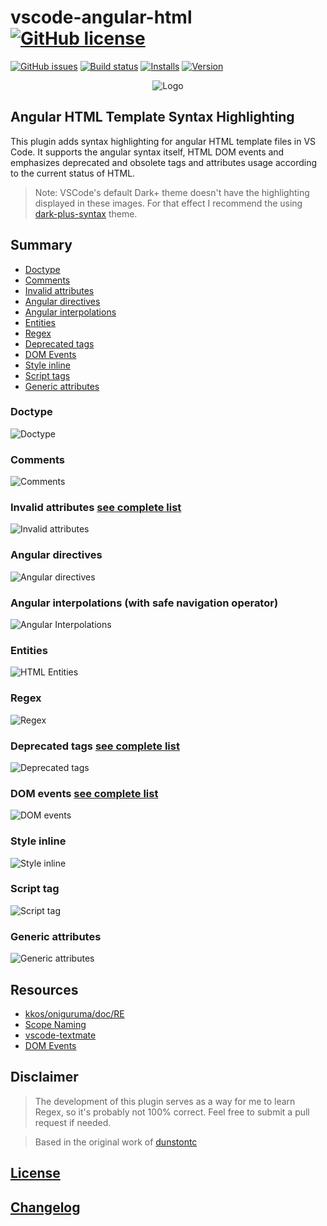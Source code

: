 # vscode-angular-html [![GitHub license](https://img.shields.io/badge/license-MIT-blue.svg)](https://github.com/ghaschel/vscode-angular-html/blob/master/LICENSE)

[![GitHub issues](https://img.shields.io/github/issues/ghaschel/vscode-angular-html.svg)](https://github.com/ghaschel/vscode-angular-syntax/issues)
[![Build status](https://travis-ci.org/ghaschel/vscode-angular-html.svg?branch=master)](https://travis-ci.org/ghaschel/vscode-angular-html.svg?branch=master)
[![Installs](https://vsmarketplacebadge.apphb.com/installs-short/ghaschel.vscode-angular-html.svg?style=flat&color=blue)](https://marketplace.visualstudio.com/items?itemName=ghaschel.vscode-angular-html)
[![Version](https://vsmarketplacebadge.apphb.com/version-short/ghaschel.vscode-angular-html.svg?style=flat&color=blue)](https://marketplace.visualstudio.com/items?itemName=ghaschel.vscode-angular-html)

<div align="center">
    <img src="https://raw.githubusercontent.com/ghaschel/vscode-angular-html/master/assets/angular-html.png" title="vscode-angular-html" alt="Logo" />
</div>

## Angular HTML Template Syntax Highlighting

This plugin adds syntax highlighting for angular HTML template files in VS Code. It supports the angular syntax itself, HTML DOM events and emphasizes deprecated and obsolete tags and attributes usage according to the current status of HTML.

> Note: VSCode's default Dark+ theme doesn't have the highlighting displayed in these images. For that effect I recommend the using [dark-plus-syntax](https://github.com/dunstontc/dark-plus-syntax/) theme.

## Summary

- [Doctype](#doctype)
- [Comments](#comments)
- [Invalid attributes](#invalid-attributes)
- [Angular directives](#angular-directives)
- [Angular interpolations](#angular-interpolations)
- [Entities](#html-entities)
- [Regex](#regex)
- [Deprecated tags](#deprecated-tags)
- [DOM Events](#dom-events)
- [Style inline](#style-inline)
- [Script tags](#script-tags)
- [Generic attributes](#generic-attributes)

### Doctype

<span name="doctype"></span>

<img src="https://raw.githubusercontent.com/ghaschel/vscode-angular-html/master/assets/doctype.png" title="vscode-angular-html" alt="Doctype" />

### Comments

<span name="comments"></span>

<img src="https://raw.githubusercontent.com/ghaschel/vscode-angular-html/master/assets/comments.png" title="vscode-angular-html" alt="Comments" />

### Invalid attributes [see complete list](DEPRECATED-ATTRIBUTES.md)

<span name="invalid-attributes"></span>

<img src="https://raw.githubusercontent.com/ghaschel/vscode-angular-html/master/assets/invalid-attributes.png" title="Invalid attributes" alt="Invalid attributes" />

### Angular directives

<span name="angular-directives"></span>

<img src="https://raw.githubusercontent.com/ghaschel/vscode-angular-html/master/assets/angular-directives.png" title="Angular directives" alt="Angular directives" />

### Angular interpolations (with safe navigation operator)

<span name="angular-interpolations"></span>

<img src="https://raw.githubusercontent.com/ghaschel/vscode-angular-html/master/assets/angular-interpolations.png" title="Angular Interpolations" alt="Angular Interpolations" />

### Entities

<span name="html-entities"></span>

<img src="https://raw.githubusercontent.com/ghaschel/vscode-angular-html/master/assets/html-entities.png" title="HTML Entities" alt="HTML Entities" />

### Regex

<span name="regex"></span>

<img src="https://raw.githubusercontent.com/ghaschel/vscode-angular-html/master/assets/regex.png" title="vscode-angular-html" alt="Regex" />

### Deprecated tags [see complete list](DEPRECATED-TAGS.md)

<span name="deprecated-tags"></span>

<img src="https://raw.githubusercontent.com/ghaschel/vscode-angular-html/master/assets/deprecated-tags.png" title="Deprecated tags" alt="Deprecated tags" />

### DOM events [see complete list](DOM-EVENTS.md)

<span name="dom-events"></span>

<img src="https://raw.githubusercontent.com/ghaschel/vscode-angular-html/master/assets/dom-events.png" title="DOM events" alt="DOM events" />

### Style inline

<span name="style-inline"></span>

<img src="https://raw.githubusercontent.com/ghaschel/vscode-angular-html/master/assets/style-inline.png" title="Style inline" alt="Style inline" />

### Script tag

<span name="script-tags"></span>

<img src="https://raw.githubusercontent.com/ghaschel/vscode-angular-html/master/assets/script-tag.png" title="Script tags" alt="Script tag" />

### Generic attributes

<span name="generic-attributes"></span>

<img src="https://raw.githubusercontent.com/ghaschel/vscode-angular-html/master/assets/generic-attributes.png" title="Generic attributes" alt="Generic attributes" />

## Resources

- [kkos/oniguruma/doc/RE](https://github.com/kkos/oniguruma/blob/master/doc/RE)
- [Scope Naming](https://www.sublimetext.com/docs/3/scope_naming.html)
- [vscode-textmate](https://github.com/Microsoft/vscode-textmate)
- [DOM Events](https://en.wikipedia.org/wiki/DOM_events)

## Disclaimer

> The development of this plugin serves as a way for me to learn Regex, so it's probably not 100% correct. Feel free to submit a pull request if needed.

> Based in the original work of [dunstontc](https://github.com/dunstontc/vscode-angular-syntax)

## [License](https://github.com/ghaschel/vscode-angular-html/blob/master/LICENSE)

## [Changelog](CHANGELOG.md)
